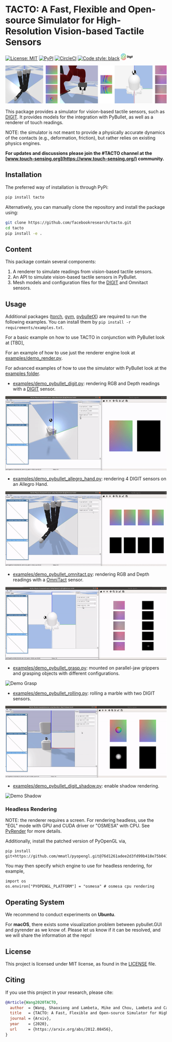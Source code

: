 # TACTO: A Fast, Flexible and Open-source Simulator for High-Resolution Vision-based Tactile Sensors

[![License: MIT](https://img.shields.io/github/license/facebookresearch/tacto)](LICENSE)
[![PyPI](https://img.shields.io/pypi/v/tacto)](https://pypi.org/project/tacto/)
[![CircleCI](https://circleci.com/gh/facebookresearch/tacto.svg?style=shield)](https://circleci.com/gh/facebookresearch/tacto)
[![Code style: black](https://img.shields.io/badge/code%20style-black-000000.svg)](https://github.com/psf/black)
<a href="https://digit.ml/">
<img height="20" src="/website/static/img/digit-logo.svg" alt="DIGIT-logo" />
</a>

<img src="/website/static/img/teaser.jpg?raw=true" alt="TACTO Simulator" />


This package provides a simulator for vision-based tactile sensors, such as [DIGIT](https://digit.ml).
It provides models for the integration with PyBullet, as well as a renderer of touch readings.

NOTE: the simulator is not meant to provide a physically accurate dynamics of the contacts (e.g., deformation, friction), but rather relies on existing physics engines.

**For updates and discussions please join the #TACTO channel at the [www.touch-sensing.org](https://www.touch-sensing.org/) community.**


## Installation

The preferred way of installation is through PyPi:

```bash
pip install tacto
```

Alternatively, you can manually clone the repository and install the package using:

```bash
git clone https://github.com/facebookresearch/tacto.git
cd tacto
pip install -e .
```

## Content
This package contain several components:
1) A renderer to simulate readings from vision-based tactile sensors.
2) An API to simulate vision-based tactile sensors in PyBullet.
3) Mesh models and configuration files for the [DIGIT](https://digit.ml) and Omnitact sensors.

## Usage

Additional packages ([torch](https://github.com/pytorch/pytorch), [gym](https://github.com/openai/gym), [pybulletX](https://github.com/facebookresearch/pybulletX)) are required to run the following examples.
You can install them by `pip install -r requirements/examples.txt`.

For a basic example on how to use TACTO in conjunction with PyBullet look at [TBD],

For an example of how to use just the renderer engine look at [examples/demo_render.py](examples/demo_render.py).

For advanced examples of how to use the simulator with PyBullet look at the [examples folder](examples).

* [examples/demo_pybullet_digit.py](examples/demo_pybullet_digit.py): rendering RGB and Depth readings with a [DIGIT](https://digit.ml) sensor.
<img src="/website/static/img/demo_digit.gif?raw=true" alt="Demo DIGIT" />

* [examples/demo_pybullet_allegro_hand.py](examples/demo_pybullet_omnitact.py): rendering 4 DIGIT sensors on an Allegro Hand.
<img src="/website/static/img/demo_allegro.gif?raw=true" alt="Demo Allegro" />

* [examples/demo_pybullet_omnitact.py](examples/demo_pybullet_omnitact.py): rendering RGB and Depth readings with a [OmniTact](https://arxiv.org/pdf/2003.06965.pdf) sensor.
<img src="/website/static/img/demo_omnitact.gif?raw=true" alt="Demo OmniTact" />

* [examples/demo_pybullet_grasp.py](examples/demo_grasp.py): mounted on parallel-jaw grippers and grasping objects with different configurations.
<img src="/website/static/img/demo_grasp.gif?raw=true" alt="Demo Grasp" />

* [examples/demo_pybullet_rolling.py](examples/demo_rolling.py): rolling a marble with two DIGIT sensors.
<img src="/website/static/img/demo_rolling.gif?raw=true" alt="Demo Rolling" />

* [examples/demo_pybullet_digit_shadow.py](examples/demo_pybullet_digit_shadow.py): enable shadow rendering.
<img src="/website/static/img/demo_shadow.gif?raw=true" alt="Demo Shadow" />

### Headless Rendering

NOTE: the renderer requires a screen. For rendering headless, use the "EGL" mode with GPU and CUDA driver or "OSMESA" with CPU. 
See [PyRender](https://pyrender.readthedocs.io/en/latest/install/index.html) for more details.

Additionally, install the patched version of PyOpenGL via,

```
pip install git+https://github.com/mmatl/pyopengl.git@76d1261adee2d3fd99b418e75b0416bb7d2865e6
```

You may then specify which engine to use for headless rendering, for example,

```
import os
os.environ["PYOPENGL_PLATFORM"] = "osmesa" # osmesa cpu rendering
```

## Operating System
We recommend to conduct experiments on **Ubuntu**.

For **macOS**, there exists some visualization problem between pybullet.GUI and pyrender as we know of. Please let us know if it can be resolved, and we will share the information at the repo!

## License
This project is licensed under MIT license, as found in the [LICENSE](LICENSE) file.


## Citing
If you use this project in your research, please cite:

```BibTeX
@Article{Wang2020TACTO,
  author  = {Wang, Shaoxiong and Lambeta, Mike and Chou, Lambeta and Calandra, Roberto},
  title   = {TACTO: A Fast, Flexible and Open-source Simulator for High-Resolution Vision-based Tactile Sensors},
  journal = {Arxiv},
  year    = {2020},
  url     = {https://arxiv.org/abs/2012.08456},
}
```


